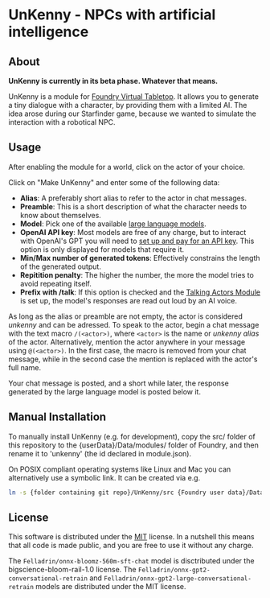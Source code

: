 # UnKenny - NPCs with artificial intelligence

## About

__UnKenny is currently in its beta phase. Whatever that means.__

UnKenny is a module for [Foundry Virtual Tabletop](https://foundryvtt.com/). It allows you to generate a tiny dialogue with a character, by providing them with a limited AI. The idea arose during our Starfinder game, because we wanted to simulate the interaction with a robotical NPC.

## Usage

After enabling the module for a world, click on the actor of your choice.

Click on "Make UnKenny" and enter some of the following data: 
* **Alias**: A preferably short alias to refer to the actor in chat messages.
* **Preamble**: This is a short description of what the character needs to know about themselves.
* **Model**: Pick one of the available [large language models](https://en.wikipedia.org/wiki/Large_language_model).
* **OpenAI API key**: Most models are free of any charge, but to interact with OpenAI's GPT you will need to [set up and pay for an API key](https://blog.streamlit.io/beginners-guide-to-openai-api/). This option is only displayed for models that require it.
* **Min/Max number of generated tokens**: Effectively constrains the length of the generated output.
* **Repitition penalty**: The higher the number, the more the model tries to avoid repeating itself.
* **Prefix with /talk**: If this option is checked and the [Talking Actors Module](https://foundryvtt.com/packages/acd-talking-actors) is set up, the model's responses are read out loud by an AI voice.

As long as the alias or preamble are not empty, the actor is considered *unkenny* and can be adressed. To speak to the actor, begin a chat message with the text macro `/(<actor>)`, where `<actor>` is the name or *unkenny alias* of the actor. Alternatively, mention the actor anywhere in your message using `@(<actor>)`. In the first case, the macro is removed from your chat message, while in the second case the mention is replaced with the actor's full name.

Your chat message is posted, and a short while later, the response generated by the large language model is posted below it.

## Manual Installation

To manually install UnKenny (e.g. for development), copy the src/ folder of this repository to the {userData}/Data/modules/ folder of Foundry, and then rename it to 'unkenny' (the id declared in module.json).

On POSIX compliant operating systems like Linux and Mac you can alternatively use a symbolic link. It can be created via e.g.

```bash
ln -s {folder containing git repo}/UnKenny/src {Foundry user data}/Data/modules/unkenny
```

## License

This software is distributed under the [MIT](https://choosealicense.com/licenses/mit/) license. In a nutshell this means that all code is made public, and you are free to use it without any charge.

The `Felladrin/onnx-bloomz-560m-sft-chat` model is disctributed under the bigscience-bloom-rail-1.0 license.
The `Felladrin/onnx-gpt2-conversational-retrain` and `Felladrin/onnx-gpt2-large-conversational-retrain` models are distributed under the MIT license.
